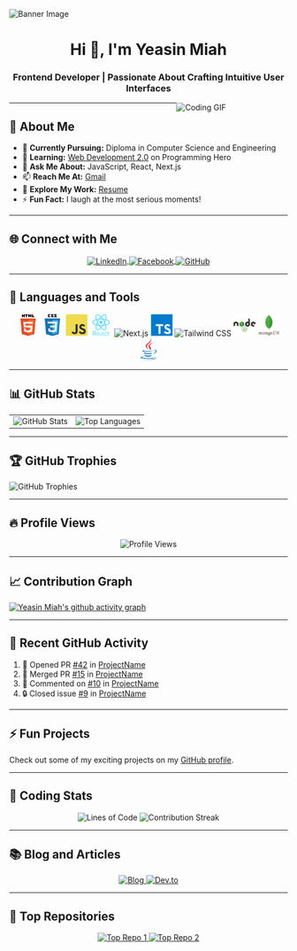 <img src="/banner.png" alt="Banner Image" width="100%" height="365px">

<h1 align="center">Hi 👋, I'm Yeasin Miah</h1> 
<h3 align="center">Frontend Developer | Passionate About Crafting Intuitive User Interfaces</h3>

<img align="right" alt="Coding GIF" width="40%" src="/twahanurGithub.gif">

---

## 💫 About Me

- 🔭 **Currently Pursuing:** Diploma in Computer Science and Engineering
- 🌱 **Learning:** [Web Development 2.0](https://web.programming-hero.com/) on Programming Hero
- 💬 **Ask Me About:** JavaScript, React, Next.js
- 📫 **Reach Me At:** [Gmail](mailto:yeasinmiah1272001@gmail.com)
- 📄 **Explore My Work:** [Resume](https://yeasinportfolio.vercel.app)
- ⚡ **Fun Fact:** I laugh at the most serious moments!

---

## 🌐 Connect with Me

<p align="center">
  <a href="https://www.linkedin.com/in/yeasin-miah-198b5829a/" target="_blank">
    <img align="center" src="https://raw.githubusercontent.com/rahuldkjain/github-profile-readme-generator/master/src/images/icons/Social/linked-in-alt.svg" alt="LinkedIn" height="30" width="40" />
  </a>
  <a href="https://www.facebook.com/ysm.yasin.5" target="_blank">
    <img align="center" src="https://raw.githubusercontent.com/rahuldkjain/github-profile-readme-generator/master/src/images/icons/Social/facebook.svg" alt="Facebook" height="30" width="40" />
  </a>
  <a href="https://github.com/yeasinmiah1272001" target="_blank">
    <img align="center" src="https://raw.githubusercontent.com/rahuldkjain/github-profile-readme-generator/master/src/images/icons/Social/github.svg" alt="GitHub" height="30" width="40" />
  </a>
</p>

---

## 🚀 Languages and Tools

<p align="center">  
  <img src="https://raw.githubusercontent.com/devicons/devicon/master/icons/html5/html5-original-wordmark.svg" alt="HTML5" width="40" height="40" />
  <img src="https://raw.githubusercontent.com/devicons/devicon/master/icons/css3/css3-original-wordmark.svg" alt="CSS3" width="40" height="40" />
  <img src="https://raw.githubusercontent.com/devicons/devicon/master/icons/javascript/javascript-original.svg" alt="JavaScript" width="40" height="40" />
  <img src="https://raw.githubusercontent.com/devicons/devicon/master/icons/react/react-original-wordmark.svg" alt="React" width="40" height="40" />
  <img src="https://cdn.worldvectorlogo.com/logos/nextjs-2.svg" alt="Next.js" width="40" height="40" />
  <img src="https://raw.githubusercontent.com/devicons/devicon/master/icons/typescript/typescript-original.svg" alt="TypeScript" width="40" height="40" />
  <img src="https://www.vectorlogo.zone/logos/tailwindcss/tailwindcss-icon.svg" alt="Tailwind CSS" width="40" height="40" />
  <img src="https://raw.githubusercontent.com/devicons/devicon/master/icons/nodejs/nodejs-original-wordmark.svg" alt="Node.js" width="40" height="40" />
  <img src="https://raw.githubusercontent.com/devicons/devicon/master/icons/mongodb/mongodb-original-wordmark.svg" alt="MongoDB" width="40" height="40" />
  <img src="https://raw.githubusercontent.com/devicons/devicon/master/icons/java/java-original.svg" alt="Java" width="40" height="40" />
</p>

---

## 📊 GitHub Stats

<table>
  <tr>
    <td>
      <img src="https://github-readme-stats.vercel.app/api?username=yeasinmiah1272001&show_icons=true&theme=radical" alt="GitHub Stats" />
    </td>
    <td>
      <img src="https://github-readme-stats.vercel.app/api/top-langs/?username=yeasinmiah1272001&layout=compact&theme=radical" alt="Top Languages" />
    </td>
  </tr>
</table>

---

## 🏆 GitHub Trophies

![GitHub Trophies](https://github-profile-trophy.vercel.app/?username=yeasinmiah1272001&theme=radical&row=1&column=3&no-frame=true&margin-w=15)

---

## 🔥 Profile Views

<p align="center">
  <img src="https://komarev.com/ghpvc/?username=yeasinmiah1272001&color=brightgreen" alt="Profile Views" />
</p>

---

## 📈 Contribution Graph

[![Yeasin Miah's github activity graph](https://github-readme-activity-graph.vercel.app/graph?username=yeasinmiah1272001&theme=react-dark)](https://github.com/yeasinmiah1272001/github-readme-activity-graph)

---

## 🧐 Recent GitHub Activity

<!--START_SECTION:activity-->

1. 💪 Opened PR [#42](https://github.com/yeasinmiah1272001/ProjectName/pull/42) in [ProjectName](https://github.com/yeasinmiah1272001/ProjectName)
2. 🎉 Merged PR [#15](https://github.com/yeasinmiah1272001/ProjectName/pull/15) in [ProjectName](https://github.com/yeasinmiah1272001/ProjectName)
3. 💬 Commented on [#10](https://github.com/yeasinmiah1272001/ProjectName/issues/10) in [ProjectName](https://github.com/yeasinmiah1272001/ProjectName)
4. 🔒 Closed issue [#9](https://github.com/yeasinmiah1272001/ProjectName/issues/9) in [ProjectName](https://github.com/yeasinmiah1272001/ProjectName)
<!--END_SECTION:activity-->

---

## ⚡ Fun Projects

Check out some of my exciting projects on my [GitHub profile](https://github.com/yeasinmiah1272001).

---

## 📝 Coding Stats

<p align="center">
  <img src="https://img.shields.io/badge/Lines%20of%20Code%20in%202023-15%2C500%2B-lightgreen" alt="Lines of Code" />
  <img src="https://img.shields.io/badge/Contribution%20Streak-750%2B%20Days-yellowgreen" alt="Contribution Streak" />
</p>

---

## 📚 Blog and Articles

<p align="center">
  <a href="https://yeasinmiah.hashnode.dev/" target="_blank">
    <img src="https://img.shields.io/badge/Check%20Out%20My%20Blog-lightblue" alt="Blog" height="30" />
  </a>
  <a href="https://dev.to/yeasinmiah" target="_blank">
    <img src="https://img.shields.io/badge/Articles%20on%20Dev.to-orange" alt="Dev.to" height="30" />
  </a>
</p>

---

## 🚀 Top Repositories

<p align="center">
  <a href="https://github.com/yeasinmiah1272001/YourRepoName" target="_blank">
    <img src="https://img.shields.io/badge/Project%20Name%20Repo%201-blue" alt="Top Repo 1" height="30" />
  </a>
  <a href="https://github.com/yeasinmiah1272001/YourRepoName" target="_blank">
    <img src="https://img.shields.io/badge/Project%20Name%20Repo%202-green" alt="Top Repo 2" height="30" />
  </a>
</p>
